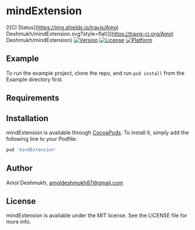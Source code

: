 # mindExtension

[![CI Status](https://img.shields.io/travis/Amol Deshmukh/mindExtension.svg?style=flat)](https://travis-ci.org/Amol Deshmukh/mindExtension)
[![Version](https://img.shields.io/cocoapods/v/mindExtension.svg?style=flat)](https://cocoapods.org/pods/mindExtension)
[![License](https://img.shields.io/cocoapods/l/mindExtension.svg?style=flat)](https://cocoapods.org/pods/mindExtension)
[![Platform](https://img.shields.io/cocoapods/p/mindExtension.svg?style=flat)](https://cocoapods.org/pods/mindExtension)

## Example

To run the example project, clone the repo, and run `pod install` from the Example directory first.

## Requirements

## Installation

mindExtension is available through [CocoaPods](https://cocoapods.org). To install
it, simply add the following line to your Podfile:

```ruby
pod 'mindExtension'
```

## Author

Amol Deshmukh, amoldeshmukh87@gmail.com

## License

mindExtension is available under the MIT license. See the LICENSE file for more info.
